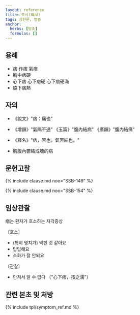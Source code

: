 ```yaml
---
layout: reference
title: 조시(燥屎)
tags: 상한론, 병증
anchor:
  herbs: [망초]
  formulas: []
---
```



## 용례

* 痞 作痞 氣痞
* 胸中痞硬
* 心下痞 心下痞硬 心下痞硬滿
* 脇下痞熱

## 자의

* 《說文》"痞：痛也"
* 《增韻》"氣隔不通" 《玉篇》"腹內結病" 《廣韻》"腹內結痛"
* 《釋名》"痞，否也，氣否結也。"

* 胸腹內鬱結成塊的病


## 문헌고찰

{% include clause.md noo="SSB-149" %}

{% include clause.md noo="SSB-154" %}

## 임상관찰

痞는 환자가 호소하는 자각증상

〔호소〕

* (특히 명치가) 막힌 것 같아요
* 답답해요
* 소화가 잘 안되요

〔관찰〕

* 만져서 알 수 없다 （"心下痞，按之濡"）


## 관련 본초 및 처방


{% include tpl/symptom_ref.md %}

